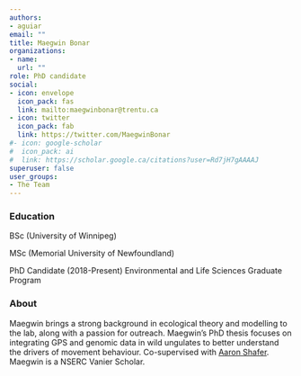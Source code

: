 ```yaml
---
authors:
- aguiar
email: ""
title: Maegwin Bonar
organizations:
- name: 
  url: ""
role: PhD candidate
social:
- icon: envelope
  icon_pack: fas
  link: mailto:maegwinbonar@trentu.ca
- icon: twitter
  icon_pack: fab
  link: https://twitter.com/MaegwinBonar
#- icon: google-scholar
#  icon_pack: ai
#  link: https://scholar.google.ca/citations?user=Rd7jH7gAAAAJ
superuser: false
user_groups:
- The Team
---
```


### Education

BSc (University of Winnipeg)

MSc (Memorial University of Newfoundland)

PhD Candidate (2018-Present) Environmental and Life Sciences Graduate Program

### About
Maegwin brings a strong background in ecological theory and modelling to the lab, along with a passion for outreach. Maegwin’s PhD thesis focuses on integrating GPS and genomic data in wild ungulates to better understand the drivers of movement behaviour. Co-supervised with [Aaron Shafer](http://www.aaronshafer.ca/). Maegwin is a NSERC Vanier Scholar.
